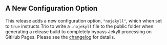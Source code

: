 <!--
template: articlepage
title: Trio v0.0.3 | Trio Blog
appendToTarget: true
category: releases
tag: v0.0.3
articleTitle: Trio v0.0.3
-->
## A New Configuration Option

This release adds a new configuration option, `"nojekyll"`, which when set to `true` instructs Trio to write a `.nojekyll` file to the public folder when generating a release build to completely bypass Jekyll processing on GitHub Pages. Please see the <a target="_blank" href="https://github.com/4awpawz/trio/tree/master#v003">changelog</a> for details.
<!-- end -->